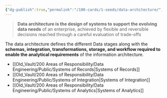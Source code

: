 ```yaml
---
{"dg-publish":true,"permalink":"/100-cards/1-seeds/data-architecture/","tags":["tag1","tag2"],"created":"2024-09-01T19:22:20+02:00","updated":"2024-09-01T19:32:24+02:00"}
---
```




> **Data architecture is the design of systems to support the evolving data needs** of an enterprise, achieved by flexible and reversible decisions reached through a careful evaluation of trade-offs

The data architecture defines the different Data stages along with the **schemas, integration, transformations, storage, and workflow required to enable the analytical requirements** of the information architecture.

- [[Old_Vault/200 Areas of Responsibility/Data Engineering/Public/Systems of Records\|Systems of Records]]
- [[Old_Vault/200 Areas of Responsibility/Data Engineering/Public/Systems of Integration\|Systems of Integration]]
- [[Old_Vault/200 Areas of Responsibility/Data Engineering/Public/Systems of Analytics\|Systems of Analytics]]